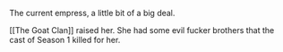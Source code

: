 The current empress, a little bit of a big deal.

[[The Goat Clan]] raised her. She had some evil fucker brothers that the cast of Season 1 killed for her.